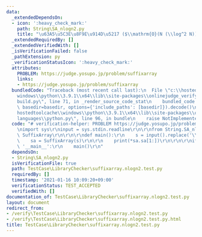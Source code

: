 ```yaml
---
data:
  _extendedDependsOn:
  - icon: ':heavy_check_mark:'
    path: String\SA_nlogn2.py
    title: "\u63A5\u5C3E\u8F9E\u914D\u5217 ($\\mathrm{O}(N (\\log^2 N))$)"
  _extendedRequiredBy: []
  _extendedVerifiedWith: []
  _isVerificationFailed: false
  _pathExtension: py
  _verificationStatusIcon: ':heavy_check_mark:'
  attributes:
    PROBLEM: https://judge.yosupo.jp/problem/suffixarray
    links:
    - https://judge.yosupo.jp/problem/suffixarray
  bundledCode: "Traceback (most recent call last):\n  File \"c:\\hostedtoolcache\\\
    windows\\python\\3.9.1\\x64\\lib\\site-packages\\onlinejudge_verify\\documentation\\\
    build.py\", line 71, in _render_source_code_stat\n    bundled_code = language.bundle(stat.path,\
    \ basedir=basedir, options={'include_paths': [basedir]}).decode()\n  File \"c:\\\
    hostedtoolcache\\windows\\python\\3.9.1\\x64\\lib\\site-packages\\onlinejudge_verify\\\
    languages\\python.py\", line 96, in bundle\n    raise NotImplementedError\nNotImplementedError\n"
  code: "# verification-helper: PROBLEM https://judge.yosupo.jp/problem/suffixarray\r\
    \nimport sys\r\ninput = sys.stdin.readline\r\n\r\nfrom String.SA_nlogn2 import\
    \ SuffixArray\r\n\r\n\r\ndef main():\r\n    s = input().replace('\\n', '')\r\n\
    \    sa = SuffixArray(s)\r\n\r\n    print(*sa.sa[1:])\r\n\r\n\r\nif __name__ ==\
    \ '__main__':\r\n    main()\r\n"
  dependsOn:
  - String\SA_nlogn2.py
  isVerificationFile: true
  path: TestCase\LibraryChecker\suffixarray.nlogn2.test.py
  requiredBy: []
  timestamp: '2021-01-16 10:09:20+09:00'
  verificationStatus: TEST_ACCEPTED
  verifiedWith: []
documentation_of: TestCase\LibraryChecker\suffixarray.nlogn2.test.py
layout: document
redirect_from:
- /verify\TestCase\LibraryChecker\suffixarray.nlogn2.test.py
- /verify\TestCase\LibraryChecker\suffixarray.nlogn2.test.py.html
title: TestCase\LibraryChecker\suffixarray.nlogn2.test.py
---
```

